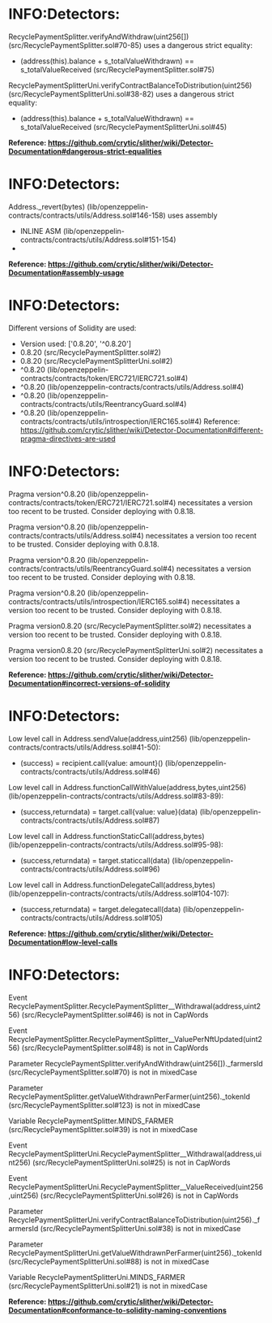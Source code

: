 # INFO:Detectors:
RecyclePaymentSplitter.verifyAndWithdraw(uint256[]) (src/RecyclePaymentSplitter.sol#70-85) uses a dangerous strict equality:
- (address(this).balance + s_totalValueWithdrawn) == s_totalValueReceived (src/RecyclePaymentSplitter.sol#75)

RecyclePaymentSplitterUni.verifyContractBalanceToDistribution(uint256) (src/RecyclePaymentSplitterUni.sol#38-82) uses a dangerous strict equality:
- (address(this).balance + s_totalValueWithdrawn) == s_totalValueReceived (src/RecyclePaymentSplitterUni.sol#45)

**Reference: https://github.com/crytic/slither/wiki/Detector-Documentation#dangerous-strict-equalities**

# INFO:Detectors:
Address._revert(bytes) (lib/openzeppelin-contracts/contracts/utils/Address.sol#146-158) uses assembly
- INLINE ASM (lib/openzeppelin-contracts/contracts/utils/Address.sol#151-154)
- 
**Reference: https://github.com/crytic/slither/wiki/Detector-Documentation#assembly-usage**

# INFO:Detectors:
Different versions of Solidity are used:
- Version used: ['0.8.20', '^0.8.20']
- 0.8.20 (src/RecyclePaymentSplitter.sol#2)
- 0.8.20 (src/RecyclePaymentSplitterUni.sol#2)
- ^0.8.20 (lib/openzeppelin-contracts/contracts/token/ERC721/IERC721.sol#4)
- ^0.8.20 (lib/openzeppelin-contracts/contracts/utils/Address.sol#4)
- ^0.8.20 (lib/openzeppelin-contracts/contracts/utils/ReentrancyGuard.sol#4)
- ^0.8.20 (lib/openzeppelin-contracts/contracts/utils/introspection/IERC165.sol#4)
Reference: https://github.com/crytic/slither/wiki/Detector-Documentation#different-pragma-directives-are-used

# INFO:Detectors:
Pragma version^0.8.20 (lib/openzeppelin-contracts/contracts/token/ERC721/IERC721.sol#4) necessitates a version too recent to be trusted. Consider deploying with 0.8.18.

Pragma version^0.8.20 (lib/openzeppelin-contracts/contracts/utils/Address.sol#4) necessitates a version too recent to be trusted. Consider deploying with 0.8.18.

Pragma version^0.8.20 (lib/openzeppelin-contracts/contracts/utils/ReentrancyGuard.sol#4) necessitates a version too recent to be trusted. Consider deploying with 0.8.18.

Pragma version^0.8.20 (lib/openzeppelin-contracts/contracts/utils/introspection/IERC165.sol#4) necessitates a version too recent to be trusted. Consider deploying with 0.8.18.

Pragma version0.8.20 (src/RecyclePaymentSplitter.sol#2) necessitates a version too recent to be trusted. Consider deploying with 0.8.18.

Pragma version0.8.20 (src/RecyclePaymentSplitterUni.sol#2) necessitates a version too recent to be trusted. Consider deploying with 0.8.18.

**Reference: https://github.com/crytic/slither/wiki/Detector-Documentation#incorrect-versions-of-solidity**

# INFO:Detectors:
Low level call in Address.sendValue(address,uint256) (lib/openzeppelin-contracts/contracts/utils/Address.sol#41-50):
- (success) = recipient.call{value: amount}() (lib/openzeppelin-contracts/contracts/utils/Address.sol#46)

Low level call in Address.functionCallWithValue(address,bytes,uint256) (lib/openzeppelin-contracts/contracts/utils/Address.sol#83-89):
- (success,returndata) = target.call{value: value}(data) (lib/openzeppelin-contracts/contracts/utils/Address.sol#87)

Low level call in Address.functionStaticCall(address,bytes) (lib/openzeppelin-contracts/contracts/utils/Address.sol#95-98):
- (success,returndata) = target.staticcall(data) (lib/openzeppelin-contracts/contracts/utils/Address.sol#96)

Low level call in Address.functionDelegateCall(address,bytes) (lib/openzeppelin-contracts/contracts/utils/Address.sol#104-107):
- (success,returndata) = target.delegatecall(data) (lib/openzeppelin-contracts/contracts/utils/Address.sol#105)

**Reference: https://github.com/crytic/slither/wiki/Detector-Documentation#low-level-calls**

# INFO:Detectors:
Event RecyclePaymentSplitter.RecyclePaymentSplitter__Withdrawal(address,uint256) (src/RecyclePaymentSplitter.sol#46) is not in CapWords

Event RecyclePaymentSplitter.RecyclePaymentSplitter__ValuePerNftUpdated(uint256) (src/RecyclePaymentSplitter.sol#48) is not in CapWords

Parameter RecyclePaymentSplitter.verifyAndWithdraw(uint256[])._farmersId (src/RecyclePaymentSplitter.sol#70) is not in mixedCase

Parameter RecyclePaymentSplitter.getValueWithdrawnPerFarmer(uint256)._tokenId (src/RecyclePaymentSplitter.sol#123) is not in mixedCase

Variable RecyclePaymentSplitter.MINDS_FARMER (src/RecyclePaymentSplitter.sol#39) is not in mixedCase

Event RecyclePaymentSplitterUni.RecyclePaymentSplitter__Withdrawal(address,uint256) (src/RecyclePaymentSplitterUni.sol#25) is not in CapWords

Event RecyclePaymentSplitterUni.RecyclePaymentSplitter__ValueReceived(uint256,uint256) (src/RecyclePaymentSplitterUni.sol#26) is not in CapWords

Parameter RecyclePaymentSplitterUni.verifyContractBalanceToDistribution(uint256)._farmersId (src/RecyclePaymentSplitterUni.sol#38) is not in mixedCase

Parameter RecyclePaymentSplitterUni.getValueWithdrawnPerFarmer(uint256)._tokenId (src/RecyclePaymentSplitterUni.sol#88) is not in mixedCase

Variable RecyclePaymentSplitterUni.MINDS_FARMER (src/RecyclePaymentSplitterUni.sol#21) is not in mixedCase

**Reference: https://github.com/crytic/slither/wiki/Detector-Documentation#conformance-to-solidity-naming-conventions**